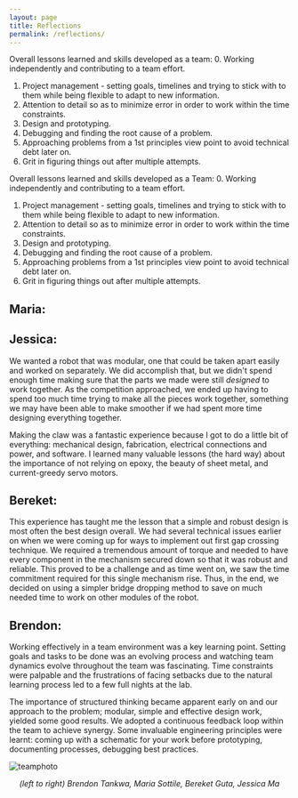 ```yaml
---
layout: page
title: Reflections
permalink: /reflections/
---
```


Overall lessons learned and skills developed as a team: 
0. Working independently and contributing to a team effort.
1. Project management - setting goals, timelines and trying to stick with to them while being flexible to adapt to new information.
2. Attention to detail so as to minimize error in order to work within the time constraints.
3. Design and prototyping.
4. Debugging and finding the root cause of a problem.
5. Approaching problems from a 1st principles view point to avoid technical debt later on.
6. Grit in figuring things out after multiple attempts.

Overall lessons learned and skills developed as a Team: 0. Working independently and contributing to a team effort.

1) Project management - setting goals, timelines and trying to stick with to them while being flexible to adapt to new information.
2) Attention to detail so as to minimize error in order to work within the time constraints.
3) Design and prototyping.
4) Debugging and finding the root cause of a problem.
5) Approaching problems from a 1st principles view point to avoid technical debt later on.
6) Grit in figuring things out after multiple attempts.

## Maria:

## Jessica:

We wanted a robot that was modular, one that could be taken apart easily and worked on separately. We did accomplish that, but we didn't spend enough time making sure that the parts we made were still *designed* to work together. As the competition approached, we ended up having to spend too much time trying to make all the pieces work together, something we may have been able to make smoother if we had spent more time designing everything together. 

Making the claw was a fantastic experience because I got to do a little bit of everything: mechanical design, fabrication, electrical connections and power, and software. I learned many valuable lessons (the hard way) about the importance of not relying on epoxy, the beauty of sheet metal, and current-greedy servo motors. 

## Bereket:

This experience has taught me the lesson that a simple and robust design is most often the best design overall. We had several technical issues earlier on when we were coming up for ways to implement out first gap crossing technique. We required a tremendous amount of torque and needed to have every component in the mechanism secured down so that it was robust and reliable. This proved to be a challenge and as time went on, we saw the time commitment required for this single mechanism rise. Thus, in the end, we decided on using a simpler bridge dropping method to save on much needed time to work on other modules of the robot. 

## Brendon:

Working effectively in a team environment was a key learning point. Setting goals and tasks to be done was an evolving process and watching team dynamics evolve throughout the team was fascinating. Time constraints were palpable and the frustrations of facing setbacks due to the natural learning process led to a few full nights at the lab.

The importance of structured thinking became apparent early on and our approach to the problem; modular, simple and effective design work, yielded some good results. We adopted a continuous feedback loop within the team to achieve synergy. Some invaluable engineering principles were learnt: coming up with a schematic for your work before prototyping, documenting processes, debugging best practices.

![teamphoto](/assets/frontpage.jpg)

<p align="center"><em>(left to right) Brendon Tankwa, Maria Sottile, Bereket Guta, Jessica Ma</em></p> 

